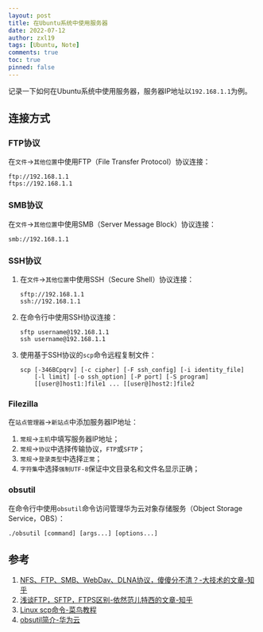 ```yaml
---
layout: post
title: 在Ubuntu系统中使用服务器
date: 2022-07-12
author: zxl19
tags: [Ubuntu, Note]
comments: true
toc: true
pinned: false
---
```


记录一下如何在Ubuntu系统中使用服务器，服务器IP地址以`192.168.1.1`为例。

<!-- more -->

## 连接方式

### FTP协议

在`文件`->`其他位置`中使用FTP（File Transfer Protocol）协议连接：

```shell
ftp://192.168.1.1
ftps://192.168.1.1
```

### SMB协议

在`文件`->`其他位置`中使用SMB（Server Message Block）协议连接：

```shell
smb://192.168.1.1
```

### SSH协议

1. 在`文件`->`其他位置`中使用SSH（Secure Shell）协议连接：

    ```shell
    sftp://192.168.1.1
    ssh://192.168.1.1
    ```

2. 在命令行中使用SSH协议连接：

    ```shell
    sftp username@192.168.1.1
    ssh username@192.168.1.1
    ```

3. 使用基于SSH协议的`scp`命令远程复制文件：

    ```shell
    scp [-346BCpqrv] [-c cipher] [-F ssh_config] [-i identity_file]
        [-l limit] [-o ssh_option] [-P port] [-S program]
        [[user@]host1:]file1 ... [[user@]host2:]file2
    ```

### Filezilla

在`站点管理器`->`新站点`中添加服务器IP地址：

1. `常规`->`主机`中填写服务器IP地址；
2. `常规`->`协议`中选择传输协议，`FTP`或`SFTP`；
3. `常规`->`登录类型`中选择`正常`；
4. `字符集`中选择`强制UTF-8`保证中文目录名和文件名显示正确；

### obsutil

在命令行中使用`obsutil`命令访问管理华为云对象存储服务（Object Storage Service，OBS）：

```shell
./obsutil [command] [args...] [options...]
```

## 参考

1. [NFS、FTP、SMB、WebDav、DLNA协议，傻傻分不清？-大技术的文章-知乎](https://zhuanlan.zhihu.com/p/411161467)
2. [浅谈FTP，SFTP，FTPS区别-依然范儿特西的文章-知乎](https://zhuanlan.zhihu.com/p/106980723)
3. [Linux scp命令-菜鸟教程](https://www.runoob.com/linux/linux-comm-scp.html)
4. [obsutil简介-华为云](https://support.huaweicloud.com/utiltg-obs/obs_11_0001.html)

